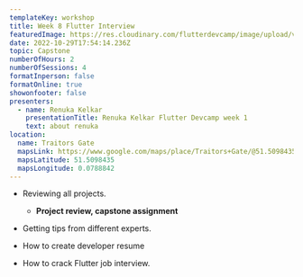 ```yaml
---
templateKey: workshop
title: Week 8 Flutter Interview
featuredImage: https://res.cloudinary.com/flutterdevcamp/image/upload/v1661175575/flutterdevcamp/venue_basement_1_z98zdq.jpg
date: 2022-10-29T17:54:14.236Z
topic: Capstone
numberOfHours: 2
numberOfSessions: 4
formatInperson: false
formatOnline: true
showonfooter: false
presenters:
  - name: Renuka Kelkar
    presentationTitle: Renuka Kelkar Flutter Devcamp week 1
    text: about renuka
location:
  name: Traitors Gate
  mapsLink: https://www.google.com/maps/place/Traitors+Gate/@51.5098435,-0.0788842,19z/data=!4m5!3m4!1s0x4876030dd752a1c5:0x4a35f7c87ee9c96!8m2!3d51.5098435!4d-0.0784241
  mapsLatitude: 51.5098435
  mapsLongitude: 0.0788842
---
```

* Reviewing all projects.

  * **Project review, capstone assignment**
* Getting tips from different experts.
* How to create developer resume
* How to crack Flutter job interview.